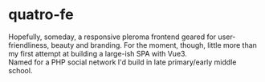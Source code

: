 # quatro-fe

Hopefully, someday, a responsive pleroma frontend geared for user-friendliness, beauty and branding. For the moment, though, little more than my first attempt at building a large-ish SPA with Vue3.  
Named for a PHP social network I'd build in late primary/early middle school.